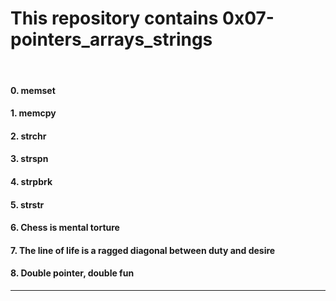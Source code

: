 <h1>This repository contains 0x07-pointers_arrays_strings</h1>
<br>
<h4>0. memset</h4>
<h4>1. memcpy</h4>
<h4>2. strchr</h4>
<h4>3. strspn</h4>
<h4>4. strpbrk</h4>
<h4>5. strstr</h4>
<h4>6. Chess is mental torture</h4>
<h4>7. The line of life is a ragged diagonal between duty and desire</h4>
<h4>8. Double pointer, double fun</h4>



<hr>
